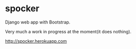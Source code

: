 # spocker
Django web app with Bootstrap.

Very much a work in progress at the moment(it does nothing).

http://spocker.herokuapp.com
